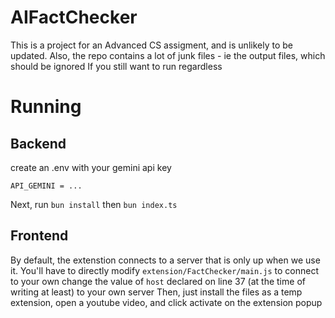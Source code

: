 # AIFactChecker
This is a project for an Advanced CS assigment, and is unlikely to be updated. 
Also, the repo contains a lot of junk files - ie the output files, which should be ignored
If you still want to run regardless


# Running
## Backend
create an .env with your gemini api key
```
API_GEMINI = ...
```
Next, run `bun install` then `bun index.ts`

## Frontend
By default, the extenstion connects to a server that is only up when we use it. You'll have to directly modify `extension/FactChecker/main.js` to connect to your own
change the value of `host` declared on line 37 (at the time of writing at least) to your own server
Then, just install the files as a temp extension, open a youtube video, and click activate on the extension popup
